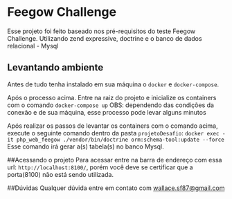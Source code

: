 # Feegow Challenge
Esse projeto foi feito baseado nos pré-requisitos do teste Feegow Challenge. Utilizando zend expressive, doctrine e o banco de dados relacional - Mysql

## Levantando ambiente
Antes de tudo tenha instalado em sua máquina o `docker` e `docker-compose`.

Após o processo acima.
Entre na raiz do projeto e inicialize os containers com o comando `docker-compose up`
OBS: dependendo das condições da conexão e de sua máquina, esse processo pode levar alguns minutos

Após realizar os passos de levantar os containers com o comando acima, execute o seguinte comando dentro da pasta `projetoDesafio`: `docker exec -it php_web_feegow ./vendor/bin/doctrine orm:schema-tool:update --force`
Esse comando irá gerar a(s) tabela(s) no banco Mysql.

##Acessando o projeto
Para acessar entre na barra de endereço com essa url: `http://localhost:8100/`, porém você deve se certificar que a porta(8100) não está sendo utilizada.

##Dúvidas
Qualquer dúvida entre em contato com wallace.sf87@gmail.com
